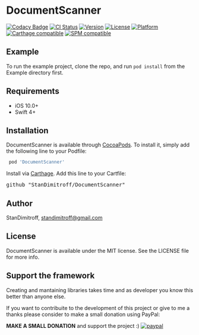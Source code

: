 # DocumentScanner

[![Codacy Badge](https://api.codacy.com/project/badge/Grade/08219b576b734f0f89a3e4c758024572)](https://app.codacy.com/app/StanDimitroff/DocumentScanner?utm_source=github.com&utm_medium=referral&utm_content=StanDimitroff/DocumentScanner&utm_campaign=Badge_Grade_Dashboard)
[![CI Status](http://img.shields.io/travis/StanDimitroff/DocumentScanner.svg?style=flat)](https://travis-ci.org/StanDimitroff/DocumentScanner)
[![Version](https://img.shields.io/cocoapods/v/DocumentScanner.svg?style=flat)](https://cocoapods.org/pods/DocumentScanner)
[![License](https://img.shields.io/cocoapods/l/DocumentScanner.svg?style=flat)](https://cocoapods.org/pods/DocumentScanner)
[![Platform](https://img.shields.io/cocoapods/p/DocumentScanner.svg?style=flat)](https://cocoapods.org/pods/DocumentScanner)
[![Carthage compatible](https://img.shields.io/badge/Carthage-compatible-4BC51D.svg?style=flat)](https://github.com/Carthage/Carthage)
[![SPM compatible](https://img.shields.io/badge/SPM-compatible-4BC51D.svg?style=flat)](https://swift.org/package-manager)

## Example

To run the example project, clone the repo, and run `pod install` from the Example directory first.

## Requirements
*  iOS 10.0+
*  Swift 4+

## Installation

DocumentScanner is available through [CocoaPods](http://cocoapods.org). To install
it, simply add the following line to your Podfile:

```ruby
 pod 'DocumentScanner'
```

Install via [Carthage](https://github.com/Carthage/Carthage). Add this line to your Cartfile:

<pre>github "StanDimitroff/DocumentScanner"</pre>

## Author

StanDimitroff, standimitroff@gmail.com

## License

DocumentScanner is available under the MIT license. See the LICENSE file for more info.

## Support the framework
Creating and mantaining libraries takes time and as developer you know this better than anyone else.

If you want to contribuite to the development of this project or give to me a thanks please consider to make a small donation using PayPal:

**MAKE A SMALL DONATION** and support the project :)
[![paypal](https://www.paypalobjects.com/en_US/i/btn/btn_donateCC_LG.gif)](https://www.paypal.me/standimitroff)
